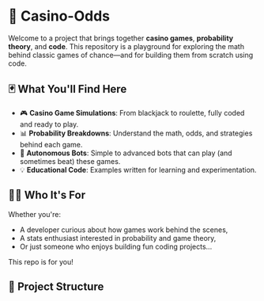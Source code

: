 # 🎰 Casino-Odds

Welcome to a project that brings together **casino games**, **probability theory**, and **code**. This repository is a playground for exploring the math behind classic games of chance—and for building them from scratch using code.

## 🃏 What You'll Find Here

- 🎮 **Casino Game Simulations**: From blackjack to roulette, fully coded and ready to play.
- 📊 **Probability Breakdowns**: Understand the math, odds, and strategies behind each game.
- 🤖 **Autonomous Bots**: Simple to advanced bots that can play (and sometimes beat) these games.
- 💡 **Educational Code**: Examples written for learning and experimentation.

## 👨‍💻 Who It's For

Whether you're:
- A developer curious about how games work behind the scenes,
- A stats enthusiast interested in probability and game theory,
- Or just someone who enjoys building fun coding projects...

This repo is for you!

## 📂 Project Structure

